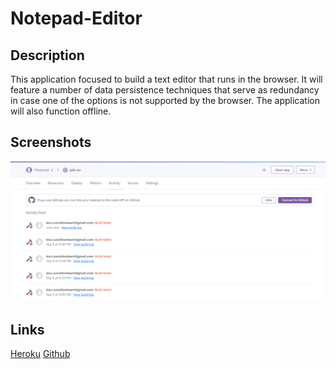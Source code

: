 # Notepad-Editor

## Description
This application focused to build a text editor that runs in the browser. It will feature a number of data persistence techniques that serve as 
redundancy in case one of the options is not supported by the browser. The application will also function offline.

## Screenshots
![heroku](<images/Screenshot 2023-09-14 180754.png>)

## Links

[Heroku](https://dashboard.heroku.com/apps/jate-av)
[Github](https://github.com/Lexxvasquez/Notepad-Editor)